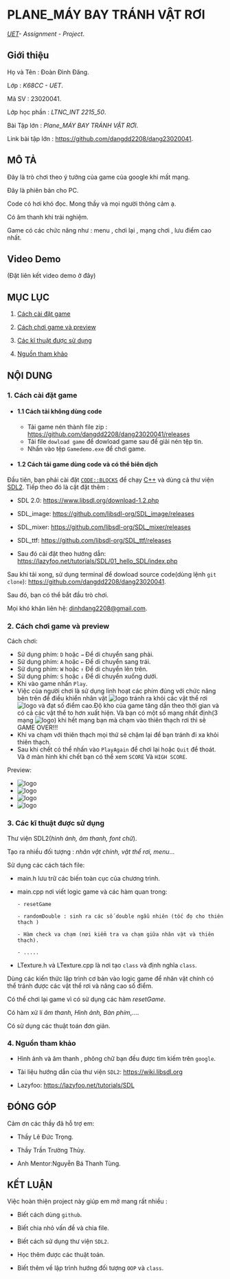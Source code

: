 # PLANE_MÁY BAY TRÁNH VẬT RƠI
*[UET](https://uet.vnu.edu.vn)- Assignment - Project*.

## Giới thiệu

 Họ và Tên : Đoàn Đình Đăng.

 Lớp : *K68CC - UET*.

 Mã SV : 23020041.

 Lớp học phần : *LTNC_INT 2215_50*.

 Bài Tập lớn : *Plane_MÁY BAY TRÁNH VẬT RƠI*.

 Link bài tập lớn : https://github.com/dangdd2208/dang23020041.


## MÔ TẢ

 Đây là trò chơi theo ý tưởng của game của google khi mất mạng.

 Đây là phiên bản cho PC.
 
 Code có hơi khó đọc. Mong thầy và mọi người thông cảm ạ.

 Có âm thanh khi trải nghiệm.

 Game có các chức năng như : menu , chơi lại , mạng chơi , lưu điểm cao nhất.

## Video Demo
(Đặt liên kết video demo ở đây)

## MỤC LỤC
 1. [ Cách cài đặt game](#1-cách-cài-đặt-game)

 2. [ Cách chơi game và preview](#2-cách-chơi-game-và-preview)

 3. [ Các kĩ thuật được sử dụng](#3-các-kĩ-thuật-được-sử-dụng)

 4. [ Nguồn tham khảo](#4-nguồn-tham-khảo)

## NỘI DUNG

### 1. Cách cài đặt game
- #### 1.1 Cách tải không dùng code
   - Tải game nén thành file zip : https://github.com/dangdd2208/dang23020041/releases
   - Tải file `dowload game` để dowload game sau để giải nén tệp tin.
   - Nhấn vào tệp `Gamedemo.exe` để chơi game.
- #### 1.2 Cách tải game dùng code và có thể biên dịch  

Đầu tiên, bạn phải cài đặt [`CODE::BLOCKS`](https://www.codeblocks.org/downloads/) để chạy [C++](https://vi.wikipedia.org/wiki/C%2B%2B) và dùng cả thư viện [SDL2](https://www.libsdl.org/download-2.0.php). Tiếp theo đó là cặt đặt thêm :

- SDL 2.0: https://www.libsdl.org/download-1.2.php

- SDL_image: https://github.com/libsdl-org/SDL_image/releases

- SDL_mixer: https://github.com/libsdl-org/SDL_mixer/releases

- SDL_ttf: https://github.com/libsdl-org/SDL_ttf/releases

- Sau đó cài đặt theo hướng dẫn: https://lazyfoo.net/tutorials/SDL/01_hello_SDL/index.php

Sau khi tải xong, sử dụng terminal để dowload source code(dùng lệnh `git clone`): https://github.com/dangdd2208/dang23020041.

Sau đó, bạn có thể bắt đầu trò chơi.

Mọi khó khăn liên hệ: dinhdang2208@gmail.com.

### 2. Cách chơi game và preview
Cách chơi:
- Sử dụng phím: `D` hoặc  `→`  Để di chuyển sang phải.
- Sử dụng phím: `A` hoặc `←` Để di chuyển sang trái.
- Sử dụng phím: `W` hoặc `↑` Để di chuyển lên trên.
- Sử dụng phím: `S` hoặc `↓` Để di chuyển xuống dưới.
- Khi vào game nhấn `Play`.
- Việc của người chơi là sử dụng linh hoạt các phím đúng với chức năng bên trên để điều khiển nhân vật ![logo](https://i.imgur.com/HEGmMHL.png) tránh ra khỏi các vật thể rơi ![logo](https://i.imgur.com/LeDdgGh.png) và đạt số điểm cao.Độ kho của game tăng dần theo thời gian và có cả các vật thể to hơn xuất hiện. Và bạn có một số mạng nhất định(3 mạng ![logo](https://i.imgur.com/0rAsPss.png)) khi hết mạng bạn mà chạm vào thiên thạch rơi thì sẽ GAME OVER!!!
- Khi va chạm  với thiên thạch mọi thứ sẽ chậm lại để bạn tránh đi xa khỏi thiên thạch.
- Sau khi chết có thể nhấn vào `PlayAgain` để chơi lại hoặc `Quit` để thoát. Và ở màn hình khi chết bạn có thể xem `SCORE` Và `HIGH SCORE`.
 
Preview:
- ![logo](https://i.imgur.com/AhbAStB.png)
- ![logo](https://i.imgur.com/6eoYxGD.png)
- ![logo](https://i.imgur.com/IttGDfd.png)
- ![logo](https://i.imgur.com/g5NOplS.png)
### 3. Các kĩ thuật được sử dụng

Thư viện SDL2(*hình ảnh, âm thanh, font chữ*).

Tạo  ra nhiều đối tượng : *nhân vật chính, vật thể rơi, menu*...

Sử dụng các cách tách file:
 - main.h lưu trữ các biến toàn cục của chương trình.
 - main.cpp nơi viết logic game và các hàm quan trong:
   
       - resetGame
   
       - randomDouble : sinh ra các số double ngẫu nhiên (tốc đọ cho thiên thạch )

       - Hàm check va chạm (nơi kiểm tra va chạm giữa nhân vật và thiên thạch).

       - .....
    
 - LTexture.h và LTexture.cpp là nơi tạo `class` và định nghĩa `class`.

Dùng các kiến thức lập trình cơ bản vào logic game để nhân vật chính có thể tránh được các vật thể rơi và  nâng cao số điểm.

Có thể chơi lại game vì có sử dụng các hàm *resetGame*.

Có hàm xử lí *âm thanh, Hình ảnh, Bàn phím*,....

Có sử dụng các thuật toán đơn giản.

### 4. Nguồn tham khảo

- Hình ảnh và âm  thanh , phông chữ bạn đều được tìm kiếm trên `google`.

- Tài liệu hướng dẫn của thư viện `SDL2`: https://wiki.libsdl.org

- Lazyfoo: https://lazyfoo.net/tutorials/SDL

## ĐÓNG GÓP

Cảm ơn các thầy đã hỗ trợ em:

- Thầy Lê Đức Trọng.

- Thầy Trần Trường Thủy.

- Anh Mentor:Nguyễn Bá Thanh Tùng.

## KẾT LUẬN

 Việc hoàn thiện project này giúp em mở mang rất nhiều :

- Biết cách dùng `github`.

- Biết chia nhỏ vấn đề và chia file.

- Biết cách sử dụng thư viện `SDL2`.

- Học thêm được các thuật toán.

- Biết thêm về lập trình hướng đối tượng `OOP` và `class`.
